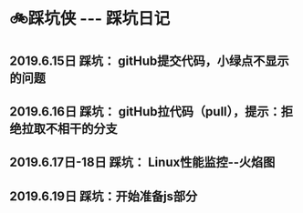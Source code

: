 # 🚲踩坑侠 --- 踩坑日记

## 2019.6.15日 踩坑： gitHub提交代码，小绿点不显示的问题
## 2019.6.16日 踩坑： gitHub拉代码（pull），提示：拒绝拉取不相干的分支
## 2019.6.17日-18日 踩坑： Linux性能监控--火焰图
## 2019.6.19日 踩坑：开始准备js部分
